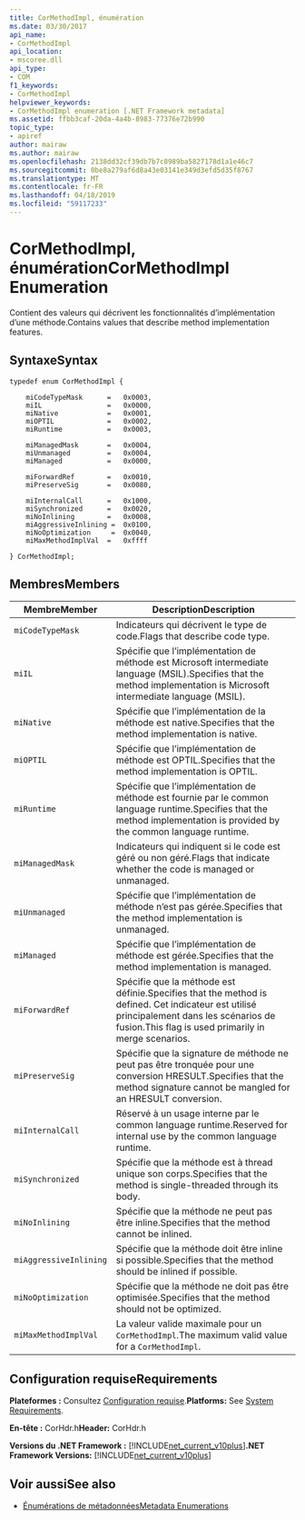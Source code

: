```yaml
---
title: CorMethodImpl, énumération
ms.date: 03/30/2017
api_name:
- CorMethodImpl
api_location:
- mscoree.dll
api_type:
- COM
f1_keywords:
- CorMethodImpl
helpviewer_keywords:
- CorMethodImpl enumeration [.NET Framework metadata]
ms.assetid: ffbb3caf-20da-4a4b-8983-77376e72b990
topic_type:
- apiref
author: mairaw
ms.author: mairaw
ms.openlocfilehash: 2138dd32cf39db7b7c8989ba5827178d1a1e46c7
ms.sourcegitcommit: 0be8a279af6d8a43e03141e349d3efd5d35f8767
ms.translationtype: MT
ms.contentlocale: fr-FR
ms.lasthandoff: 04/18/2019
ms.locfileid: "59117233"
---
```

# <a name="cormethodimpl-enumeration"></a><span data-ttu-id="02ed2-102">CorMethodImpl, énumération</span><span class="sxs-lookup"><span data-stu-id="02ed2-102">CorMethodImpl Enumeration</span></span>
<span data-ttu-id="02ed2-103">Contient des valeurs qui décrivent les fonctionnalités d’implémentation d’une méthode.</span><span class="sxs-lookup"><span data-stu-id="02ed2-103">Contains values that describe method implementation features.</span></span>  
  
## <a name="syntax"></a><span data-ttu-id="02ed2-104">Syntaxe</span><span class="sxs-lookup"><span data-stu-id="02ed2-104">Syntax</span></span>  
  
```  
typedef enum CorMethodImpl {  
  
    miCodeTypeMask      =   0x0003,  
    miIL                =   0x0000,  
    miNative            =   0x0001,  
    miOPTIL             =   0x0002,  
    miRuntime           =   0x0003,  
  
    miManagedMask       =   0x0004,  
    miUnmanaged         =   0x0004,  
    miManaged           =   0x0000,  
  
    miForwardRef        =   0x0010,  
    miPreserveSig       =   0x0080,  
  
    miInternalCall      =   0x1000,  
    miSynchronized      =   0x0020,  
    miNoInlining        =   0x0008,  
    miAggressiveInlining =  0x0100,  
    miNoOptimization     =  0x0040,  
    miMaxMethodImplVal  =   0xffff  
  
} CorMethodImpl;  
```  
  
## <a name="members"></a><span data-ttu-id="02ed2-105">Membres</span><span class="sxs-lookup"><span data-stu-id="02ed2-105">Members</span></span>  
  
|<span data-ttu-id="02ed2-106">Membre</span><span class="sxs-lookup"><span data-stu-id="02ed2-106">Member</span></span>|<span data-ttu-id="02ed2-107">Description</span><span class="sxs-lookup"><span data-stu-id="02ed2-107">Description</span></span>|  
|------------|-----------------|  
|`miCodeTypeMask`|<span data-ttu-id="02ed2-108">Indicateurs qui décrivent le type de code.</span><span class="sxs-lookup"><span data-stu-id="02ed2-108">Flags that describe code type.</span></span>|  
|`miIL`|<span data-ttu-id="02ed2-109">Spécifie que l’implémentation de méthode est Microsoft intermediate language (MSIL).</span><span class="sxs-lookup"><span data-stu-id="02ed2-109">Specifies that the method implementation is Microsoft intermediate language (MSIL).</span></span>|  
|`miNative`|<span data-ttu-id="02ed2-110">Spécifie que l’implémentation de la méthode est native.</span><span class="sxs-lookup"><span data-stu-id="02ed2-110">Specifies that the method implementation is native.</span></span>|  
|`miOPTIL`|<span data-ttu-id="02ed2-111">Spécifie que l’implémentation de méthode est OPTIL.</span><span class="sxs-lookup"><span data-stu-id="02ed2-111">Specifies that the method implementation is OPTIL.</span></span>|  
|`miRuntime`|<span data-ttu-id="02ed2-112">Spécifie que l’implémentation de méthode est fournie par le common language runtime.</span><span class="sxs-lookup"><span data-stu-id="02ed2-112">Specifies that the method implementation is provided by the common language runtime.</span></span>|  
|`miManagedMask`|<span data-ttu-id="02ed2-113">Indicateurs qui indiquent si le code est géré ou non géré.</span><span class="sxs-lookup"><span data-stu-id="02ed2-113">Flags that indicate whether the code is managed or unmanaged.</span></span>|  
|`miUnmanaged`|<span data-ttu-id="02ed2-114">Spécifie que l’implémentation de méthode n’est pas gérée.</span><span class="sxs-lookup"><span data-stu-id="02ed2-114">Specifies that the method implementation is unmanaged.</span></span>|  
|`miManaged`|<span data-ttu-id="02ed2-115">Spécifie que l’implémentation de méthode est gérée.</span><span class="sxs-lookup"><span data-stu-id="02ed2-115">Specifies that the method implementation is managed.</span></span>|  
|`miForwardRef`|<span data-ttu-id="02ed2-116">Spécifie que la méthode est définie.</span><span class="sxs-lookup"><span data-stu-id="02ed2-116">Specifies that the method is defined.</span></span> <span data-ttu-id="02ed2-117">Cet indicateur est utilisé principalement dans les scénarios de fusion.</span><span class="sxs-lookup"><span data-stu-id="02ed2-117">This flag is used primarily in merge scenarios.</span></span>|  
|`miPreserveSig`|<span data-ttu-id="02ed2-118">Spécifie que la signature de méthode ne peut pas être tronquée pour une conversion HRESULT.</span><span class="sxs-lookup"><span data-stu-id="02ed2-118">Specifies that the method signature cannot be mangled for an HRESULT conversion.</span></span>|  
|`miInternalCall`|<span data-ttu-id="02ed2-119">Réservé à un usage interne par le common language runtime.</span><span class="sxs-lookup"><span data-stu-id="02ed2-119">Reserved for internal use by the common language runtime.</span></span>|  
|`miSynchronized`|<span data-ttu-id="02ed2-120">Spécifie que la méthode est à thread unique son corps.</span><span class="sxs-lookup"><span data-stu-id="02ed2-120">Specifies that the method is single-threaded through its body.</span></span>|  
|`miNoInlining`|<span data-ttu-id="02ed2-121">Spécifie que la méthode ne peut pas être inline.</span><span class="sxs-lookup"><span data-stu-id="02ed2-121">Specifies that the method cannot be inlined.</span></span>|  
|`miAggressiveInlining`|<span data-ttu-id="02ed2-122">Spécifie que la méthode doit être inline si possible.</span><span class="sxs-lookup"><span data-stu-id="02ed2-122">Specifies that the method should be inlined if possible.</span></span>|  
|`miNoOptimization`|<span data-ttu-id="02ed2-123">Spécifie que la méthode ne doit pas être optimisée.</span><span class="sxs-lookup"><span data-stu-id="02ed2-123">Specifies that the method should not be optimized.</span></span>|  
|`miMaxMethodImplVal`|<span data-ttu-id="02ed2-124">La valeur valide maximale pour un `CorMethodImpl`.</span><span class="sxs-lookup"><span data-stu-id="02ed2-124">The maximum valid value for a `CorMethodImpl`.</span></span>|  
  
## <a name="requirements"></a><span data-ttu-id="02ed2-125">Configuration requise</span><span class="sxs-lookup"><span data-stu-id="02ed2-125">Requirements</span></span>  
 <span data-ttu-id="02ed2-126">**Plateformes :** Consultez [Configuration requise](../../../../docs/framework/get-started/system-requirements.md).</span><span class="sxs-lookup"><span data-stu-id="02ed2-126">**Platforms:** See [System Requirements](../../../../docs/framework/get-started/system-requirements.md).</span></span>  
  
 <span data-ttu-id="02ed2-127">**En-tête :** CorHdr.h</span><span class="sxs-lookup"><span data-stu-id="02ed2-127">**Header:** CorHdr.h</span></span>  
  
 <span data-ttu-id="02ed2-128">**Versions du .NET Framework :** [!INCLUDE[net_current_v10plus](../../../../includes/net-current-v10plus-md.md)]</span><span class="sxs-lookup"><span data-stu-id="02ed2-128">**.NET Framework Versions:** [!INCLUDE[net_current_v10plus](../../../../includes/net-current-v10plus-md.md)]</span></span>  
  
## <a name="see-also"></a><span data-ttu-id="02ed2-129">Voir aussi</span><span class="sxs-lookup"><span data-stu-id="02ed2-129">See also</span></span>

- [<span data-ttu-id="02ed2-130">Énumérations de métadonnées</span><span class="sxs-lookup"><span data-stu-id="02ed2-130">Metadata Enumerations</span></span>](../../../../docs/framework/unmanaged-api/metadata/metadata-enumerations.md)
